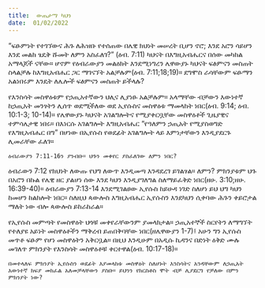 ```yaml
---
title:  ውጤታማ ካህን
date:  01/02/2022
---
```


“ፍፁምነት የተገኘውና ሕጉ ለሕዝቡ የተሰጠው በሌዊ ክህነት መሠረት ቢሆን ኖሮ; እንደ አሮን ሳይሆን እንደ መልከ ፄዴቅ ሹመት ለምን አስፈለገ?” (ዕብ. 7:11) ካህናት በእግዚአብሔርና በሰው መካከል አማላጆች ናቸው። ሆኖም የዕብራውያን መልዕክት እንደሚነግረን ሌዋውያኑ ካህናት ፍፅምናን መስጠት ስላልቻሉ ከእግዚአብሔር ጋር ማገናኘት አልቻሉም(ዕብ. 7:11;18;19)። ደግሞስ ራሳቸውም ፍፁማን አልነበሩም እንዴት ለሌሎች ፍፅምናን መስጠት ይችላሉ?

የእንስሳት መስዋዕቱም የኃጢአተኛውን ህሊና ሊያነፁ አልቻሉም። አላማቸው ብቻውን እውነተኛ ከኃጢአት መንፃትን ሊሰጥ ወደሚችለው ወደ ኢየሱስና መስዋዕቱ ማመላከት ነበር(ዕብ. 9:14; ዕብ. 10:1-3; 10-14)። የሌዋውያኑ ካህናት አገልግሎትና የሚያቀርቧቸው መስዋዕቶች ጊዜያዊና ተምሳሌታዊ ነበሩ። በእነርሱ አገልግሎት እግዚአብሔር “የዓለምን ኃጢአት የሚያስወግድ የእግዚአብሔር በግ” በሆነው በኢየሱስ የወደፊት አገልግሎት ላይ እምነታቸውን እንዲያደርጉ ሊመራቸው ፈለገ።

`ዕብራውያን 7:11-16ን ያንብቡ። ህጉን መቀየር ያስፈለገው ለምን ነበር?`

ዕብራውን 7:12 የክህነት ለውጡ የህግ ለውጥ እንዲመጣ እንዳደረገ ይገልፃል። ለምን? ምክንያቱም ህጉ በአሮን በኩል የሌዊ ዘር ያልሆነ ሰው እንደ ካህን እንዲያገለግል ስለማይፈቅድ ነበር(ዘሁ. 3:10;ዘሁ. 16:39-40)። ዕብራውያን 7:13-14 እንደሚገልፀው ኢየሱስ ከይሁዳ ነገድ ስለሆነ ይህ ህግ ካህን ከመሆን ከልክሎት ነበር። ስለዚህ ጳውሎስ እግዚአብሔር ኢየሱስን እንደካህን ሲቀባው ሕጉን ቀይሮታል ማለት ነው ብሎ ጳውሎስ ይከራከራል።

የኢየሱስ መምጣት የመስዋዕት ህጎቹ መቀየራቸውንም ያመላክታል። ኃጢአተኞች ስርየትን ለማግኘት የተለያዩ አይነት መስዋዕቶችን ማቅረብ ይጠበቅባቸው ነበር(ዘሌዋውያን 1-7)፤ አሁን ግን ኢየሱስ መጥቶ ፍፁም የሆነ መስዋዕትን አቅርቧል። በዚህ እንዲሁም በአዲሱ ኪዳንና በድነት ዕቅድ ሙሉ መገለጥ ምክንያት የእንስሳት መስዋዕቶቹ ቀርተዋል(ዕብ. 10:17-18)።

`በመተላለፍ ምክንያት ኢየሱስን ወደፊት እያመላከቱ መስዋዕት ስለሆኑት እንስሳትና አንዳቸውም ለኃጢአት እውነተኛ ክፍያ መክፈል አለመቻላቸውን ያስቡ። ይህንን የክርስቶስ ሞት ብቻ ሊያደርግ የቻለው በምን ምክንያት ነው?`